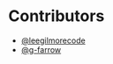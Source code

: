# Contributors

- [@leegilmorecode](https://github.com/leegilmorecode)
- [@g-farrow](https://github.com/g-farrow)
